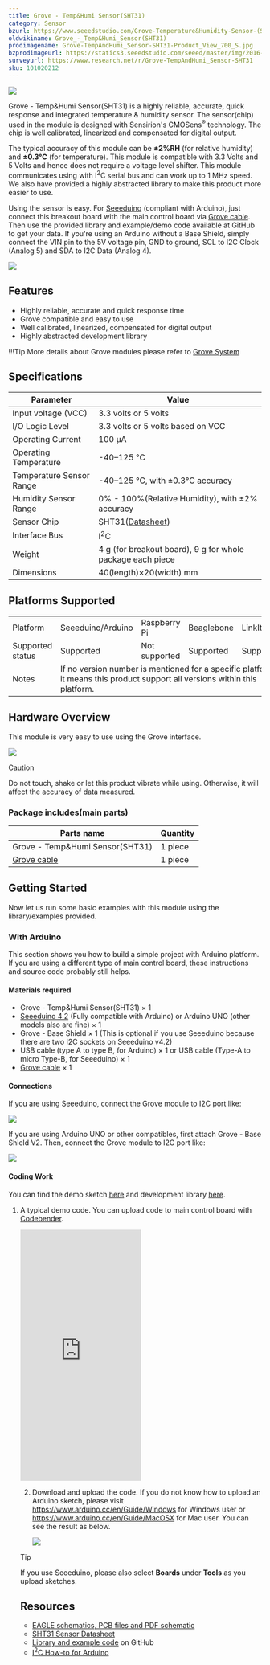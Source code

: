 ```yaml
---
title: Grove - Temp&Humi Sensor(SHT31)
category: Sensor
bzurl: https://www.seeedstudio.com/Grove-Temperature&Humidity-Sensor-(SHT31)-p-2655.html
oldwikiname: Grove_-_Temp&Humi_Sensor(SHT31)
prodimagename: Grove-TempAndHumi_Sensor-SHT31-Product_View_700_S.jpg
bzprodimageurl: https://statics3.seeedstudio.com/seeed/master/img/2016-06/bytoMkAMziVhHKidWvUshZYm.jpg
surveyurl: https://www.research.net/r/Grove-TempAndHumi_Sensor-SHT31
sku: 101020212
---
```


![](https://raw.githubusercontent.com/SeeedDocument/Grove-TempAndHumi_Sensor-SHT31/master/img/Grove-TempAndHumi_Sensor-SHT31-Product_View_700_S.jpg)

Grove - Temp&Humi Sensor(SHT31) is a highly reliable, accurate, quick response and integrated temperature & humidity sensor. The sensor(chip) used in the module is designed with Sensirion's CMOSens<sup>®</sup> technology. The chip is well calibrated, linearized and compensated for digital output.

The typical accuracy of this module can be **±2%RH** (for relative humidity) and **±0.3°C** (for temperature). This module is compatible with 3.3 Volts and 5 Volts and hence does not require a voltage level shifter. This module communicates using with I<sup>2</sup>C serial bus and can work up to 1 MHz speed. We also have provided a highly abstracted library to make this product more easier to use.

Using the sensor is easy. For [Seeeduino](http://www.seeedstudio.com/depot/Seeeduino-V42-p-2517.html?cPath=6_7) (compliant with Arduino), just connect this breakout board with the main control board via [Grove cable](http://www.seeedstudio.com/depot/Grove-Universal-4-Pin-Buckled-5cm-Cable-5-PCs-Pack-p-925.html?cPath=98_106_57). Then use the provided library and example/demo code available at GitHub to get your data. If you're using an Arduino without a Base Shield, simply connect the VIN pin to the 5V voltage pin, GND to ground, SCL to I2C Clock (Analog 5) and SDA to I2C Data (Analog 4).


[![](https://raw.githubusercontent.com/SeeedDocument/common/master/Get_One_Now_Banner.png)](http://www.seeedstudio.com/depot/Grove-TemperatureHumidity-Sensor-SHT31-p-2655.html)

Features
--------

-   Highly reliable, accurate and quick response time
-   Grove compatible and easy to use
-   Well calibrated, linearized, compensated for digital output
-   Highly abstracted development library

!!!Tip
    More details about Grove modules please refer to [Grove System](http://wiki.seeed.cc/Grove_System/)

Specifications
--------------

| Parameter                | Value                                                                                                        |
|--------------------------|--------------------------------------------------------------------------------------------------------------|
| Input voltage (VCC)      | 3.3 volts or 5 volts                                                                                         |
| I/O Logic Level          | 3.3 volts or 5 volts based on VCC                                                                            |
| Operating Current        | 100 μA                                                                                                       |
| Operating Temperature    | -40–125 ℃                                                                                                                                                                                                                                                                         |
| Temperature Sensor Range | -40–125 ℃, with ±0.3°C accuracy                                                                              |
| Humidity Sensor Range    | 0% - 100%(Relative Humidity), with ±2% accuracy                                                              |
| Sensor Chip              | SHT31([Datasheet](https://raw.githubusercontent.com/SeeedDocument/Grove-TempAndHumi_Sensor-SHT31/master/res/Grove-TempAndHumi_Sensor-SHT31-Datasheets.zip)) |
| Interface Bus            | I<sup>2</sup>C                                                                                               |
| Weight                   | 4 g (for breakout board), 9 g for whole package each piece                                                   |
| Dimensions               | 40(length)×20(width) mm                                                                                      |

Platforms Supported
-------------------

<table>
<tr>
<td>
Platform
</td>
<td>
Seeeduino/Arduino
</td>
<td>
Raspberry Pi
</td>
<td>
Beaglebone
</td>
<td>
LinkIt ONE
</td>
</tr>
<tr>
<td>
Supported status
</td>
<td>
Supported
</td>
<td>
Not supported
</td>
<td>
Supported
</td>
<td>
Supported
</td>
</tr>
<tr>
<td>
Notes
</td>
<td colspan="5">
If no version number is mentioned for a specific platform, it means this product support all versions within this platform.
</td>
</tr>
</table>

Hardware Overview
-----------------

This module is very easy to use using the Grove interface.

![](https://raw.githubusercontent.com/SeeedDocument/Grove-TempAndHumi_Sensor-SHT31/master/img/Grove-TempAndHumi_Sensor-SHT31-components_1200_s.jpg)

<div class="admonition caution">
<p class="admonition-title">Caution</p>
Do not touch, shake or let this product vibrate while using. Otherwise, it will affect the accuracy of data measured.
</div>


### **Package includes**(main parts)

| Parts name                                                                                                                    | Quantity |
|-------------------------------------------------------------------------------------------------------------------------------|----------|
| Grove - Temp&Humi Sensor(SHT31)                                                                                               | 1 piece  |
| [Grove cable](http://www.seeedstudio.com/depot/Grove-Universal-4-Pin-Buckled-5cm-Cable-5-PCs-Pack-p-925.html?cPath=98_106_57) | 1 piece  |

Getting Started
---------------

Now let us run some basic examples with this module using the library/examples provided.

### With Arduino

This section shows you how to build a simple project with Arduino platform. If you are using a different type of main control board, these instructions and source code probably still helps.

#### Materials required

-   Grove - Temp&Humi Sensor(SHT31) × 1
-   [Seeeduino 4.2](http://www.seeedstudio.com/depot/Seeeduino-V42-p-2517.html) (Fully compatible with Arduino) or Arduino UNO (other models also are fine) × 1
-   Grove - Base Shield × 1 (This is optional if you use Seeeduino because there are two I2C sockets on Seeeduino v4.2)
-   USB cable (type A to type B, for Arduino) × 1 or USB cable (Type-A to micro Type-B, for Seeeduino) × 1
-   [Grove cable](http://www.seeedstudio.com/depot/Grove-Universal-4-Pin-Buckled-5cm-Cable-5-PCs-Pack-p-925.html?cPath=98_106_57) × 1

#### Connections

If you are using Seeeduino, connect the Grove module to I2C port like:

![](https://raw.githubusercontent.com/SeeedDocument/Grove-TempAndHumi_Sensor-SHT31/master/img/Grove-TempAndHumi_Sensor-SHT31-wiki_demo_on_seeeduino1200_s.jpg)

If you are using Arduino UNO or other compatibles, first attach Grove - Base Shield V2. Then, connect the Grove module to I2C port like:

![](https://raw.githubusercontent.com/SeeedDocument/Grove-TempAndHumi_Sensor-SHT31/master/img/Grove-TempAndHumi_Sensor-SHT31-wiki_demo_on_arduino1200_s.jpg)


#### Coding Work

You can find the demo sketch [here](https://github.com/Seeed-Studio/Grove_SHT31_Temp_Humi_Sensor/blob/master/example) and development library [here](https://github.com/Seeed-Studio/Grove_SHT31_Temp_Humi_Sensor).

1. A typical demo code. You can upload code to main control board with [Codebender](https://codebender.cc).

    <iframe frameborder="0" height="500" src="https://codebender.cc/embed/sketch:318318" width="50%">
</iframe>

2. Download and upload the code. If you do not know how to upload an Arduino sketch, please visit <https://www.arduino.cc/en/Guide/Windows> for Windows user or <https://www.arduino.cc/en/Guide/MacOSX> for Mac user. You can see the result as below.

    ![](https://raw.githubusercontent.com/SeeedDocument/Grove-TempAndHumi_Sensor-SHT31/master/img/Grove-TempAndHumi_Sensor-SHT31-Wiki_Demo_Result_600_S.jpg)

<div class="admonition tip">
<p class="admonition-title">Tip</p>
If you use Seeeduino, please also select <span style="font-weight:bold">Boards</span> under <span style="font-weight:bold">Tools</span> as you upload sketches.
</div>

Resources
---------

-   [EAGLE schematics, PCB files and PDF schematic](https://raw.githubusercontent.com/SeeedDocument/Grove-TempAndHumi_Sensor-SHT31/master/res/Grove-TempAndHumi_Sensor-SHT31-v1.0_Schematics.zip)
-   [SHT31 Sensor Datasheet](https://raw.githubusercontent.com/SeeedDocument/Grove-TempAndHumi_Sensor-SHT31/master/res/Grove-TempAndHumi_Sensor-SHT31-Datasheets.zip)
-   [Library and example code](https://github.com/Seeed-Studio/Grove_SHT31_Temp_Humi_Sensor) on GitHub
-   [I<sup>2</sup>C How-to for Arduino](https://www.arduino.cc/en/Reference/Wire)


<!-- This Markdown file was created from http://www.seeedstudio.com/wiki/Grove_-_Temp&Humi_Sensor(SHT31) -->
